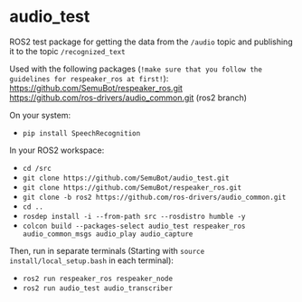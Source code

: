 # audio_test

ROS2 test package for getting the data from the `/audio` topic and publishing it to the topic `/recognized_text` <br/>

Used with the following packages (`!make sure that you follow the guidelines for respeaker_ros at first!`): <br/>
https://github.com/SemuBot/respeaker_ros.git <br/>
https://github.com/ros-drivers/audio_common.git (ros2 branch) <br/>

On your system: <br/>
* `pip install SpeechRecognition`

In your ROS2 workspace: <br/>

* `cd /src` 
* `git clone https://github.com/SemuBot/audio_test.git`
* `git clone https://github.com/SemuBot/respeaker_ros.git`
* `git clone -b ros2 https://github.com/ros-drivers/audio_common.git`
* `cd ..`
* `rosdep install -i --from-path src --rosdistro humble -y` 
* `colcon build --packages-select audio_test respeaker_ros audio_common_msgs audio_play audio_capture` <br/>

Then, run in separate terminals (Starting with `source install/local_setup.bash` in each terminal): <br/> 

* `ros2 run respeaker_ros respeaker_node` 
* `ros2 run audio_test audio_transcriber` <br/>

